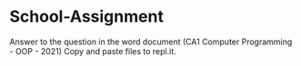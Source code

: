 # School-Assignment
Answer to the question in the word document (CA1 Computer Programming - OOP - 2021)
Copy and paste files to repl.it.
